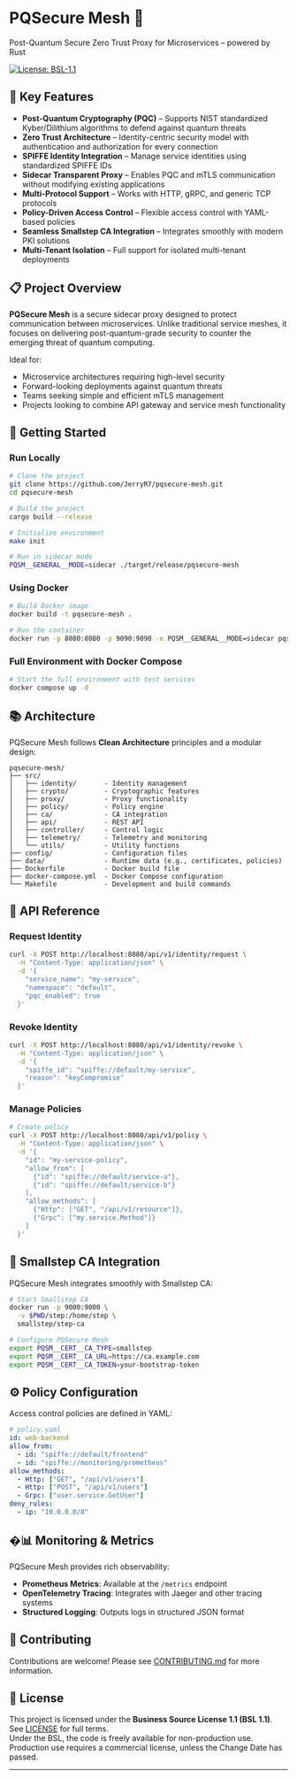 # PQSecure Mesh 🦀

Post-Quantum Secure Zero Trust Proxy for Microservices – powered by Rust

[![License: BSL-1.1](https://img.shields.io/badge/license-BSL--1.1-blue)](LICENSE)

## 🔐 Key Features

- **Post-Quantum Cryptography (PQC)** – Supports NIST standardized Kyber/Dilithium algorithms to defend against quantum threats
- **Zero Trust Architecture** – Identity-centric security model with authentication and authorization for every connection
- **SPIFFE Identity Integration** – Manage service identities using standardized SPIFFE IDs
- **Sidecar Transparent Proxy** – Enables PQC and mTLS communication without modifying existing applications
- **Multi-Protocol Support** – Works with HTTP, gRPC, and generic TCP protocols
- **Policy-Driven Access Control** – Flexible access control with YAML-based policies
- **Seamless Smallstep CA Integration** – Integrates smoothly with modern PKI solutions
- **Multi-Tenant Isolation** – Full support for isolated multi-tenant deployments

## 📋 Project Overview

**PQSecure Mesh** is a secure sidecar proxy designed to protect communication between microservices. Unlike traditional service meshes, it focuses on delivering post-quantum-grade security to counter the emerging threat of quantum computing.

Ideal for:
- Microservice architectures requiring high-level security
- Forward-looking deployments against quantum threats
- Teams seeking simple and efficient mTLS management
- Projects looking to combine API gateway and service mesh functionality

## 🚀 Getting Started

### Run Locally

```bash
# Clone the project
git clone https://github.com/JerryR7/pqsecure-mesh.git
cd pqsecure-mesh

# Build the project
cargo build --release

# Initialize environment
make init

# Run in sidecar mode
PQSM__GENERAL__MODE=sidecar ./target/release/pqsecure-mesh
```

### Using Docker

```bash
# Build Docker image
docker build -t pqsecure-mesh .

# Run the container
docker run -p 8080:8080 -p 9090:9090 -e PQSM__GENERAL__MODE=sidecar pqsecure-mesh
```

### Full Environment with Docker Compose

```bash
# Start the full environment with test services
docker compose up -d
```

## 📚 Architecture

PQSecure Mesh follows **Clean Architecture** principles and a modular design:

```
pqsecure-mesh/
├── src/
│   ├── identity/       - Identity management
│   ├── crypto/         - Cryptographic features
│   ├── proxy/          - Proxy functionality
│   ├── policy/         - Policy engine
│   ├── ca/             - CA integration
│   ├── api/            - REST API
│   ├── controller/     - Control logic
│   ├── telemetry/      - Telemetry and monitoring
│   └── utils/          - Utility functions
├── config/             - Configuration files
├── data/               - Runtime data (e.g., certificates, policies)
├── Dockerfile          - Docker build file
├── docker-compose.yml  - Docker Compose configuration
└── Makefile            - Development and build commands
```

## 📝 API Reference

### Request Identity

```bash
curl -X POST http://localhost:8080/api/v1/identity/request \
  -H "Content-Type: application/json" \
  -d '{
    "service_name": "my-service",
    "namespace": "default",
    "pqc_enabled": true
  }'
```

### Revoke Identity

```bash
curl -X POST http://localhost:8080/api/v1/identity/revoke \
  -H "Content-Type: application/json" \
  -d '{
    "spiffe_id": "spiffe://default/my-service",
    "reason": "keyCompromise"
  }'
```

### Manage Policies

```bash
# Create policy
curl -X POST http://localhost:8080/api/v1/policy \
  -H "Content-Type: application/json" \
  -d '{
    "id": "my-service-policy",
    "allow_from": [
      {"id": "spiffe://default/service-a"},
      {"id": "spiffe://default/service-b"}
    ],
    "allow_methods": [
      {"Http": ["GET", "/api/v1/resource"]},
      {"Grpc": ["my.service.Method"]}
    ]
  }'
```

## 🔗 Smallstep CA Integration

PQSecure Mesh integrates smoothly with Smallstep CA:

```bash
# Start Smallstep CA
docker run -p 9000:9000 \
  -v $PWD/step:/home/step \
  smallstep/step-ca

# Configure PQSecure Mesh
export PQSM__CERT__CA_TYPE=smallstep
export PQSM__CERT__CA_URL=https://ca.example.com
export PQSM__CERT__CA_TOKEN=your-bootstrap-token
```

## ⚙️ Policy Configuration

Access control policies are defined in YAML:

```yaml
# policy.yaml
id: web-backend
allow_from:
  - id: "spiffe://default/frontend"
  - id: "spiffe://monitoring/prometheus"
allow_methods:
  - Http: ["GET", "/api/v1/users"]
  - Http: ["POST", "/api/v1/users"]
  - Grpc: ["user.service.GetUser"]
deny_rules:
  - ip: "10.0.0.0/8"
```

## �📊 Monitoring & Metrics

PQSecure Mesh provides rich observability:

- **Prometheus Metrics**: Available at the `/metrics` endpoint
- **OpenTelemetry Tracing**: Integrates with Jaeger and other tracing systems
- **Structured Logging**: Outputs logs in structured JSON format

## 👥 Contributing

Contributions are welcome! Please see [CONTRIBUTING.md](CONTRIBUTING.md) for more information.

## 📜 License

This project is licensed under the **Business Source License 1.1 (BSL 1.1)**. See [LICENSE](LICENSE) for full terms.  
Under the BSL, the code is freely available for non-production use. Production use requires a commercial license, unless the Change Date has passed.

---
